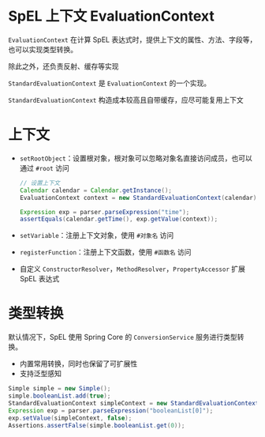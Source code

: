 # SpEL 上下文 EvaluationContext

`EvaluationContext` 在计算 SpEL 表达式时，提供上下文的属性、方法、字段等，也可以实现类型转换。

除此之外，还负责反射、缓存等实现

`StandardEvaluationContext` 是 `EvaluationContext` 的一个实现。

`StandardEvaluationContext` 构造成本较高且自带缓存，应尽可能复用上下文

# 上下文

* `setRootObject`：设置根对象，根对象可以忽略对象名直接访问成员，也可以通过 `#root` 访问

  ```java
  // 设置上下文
  Calendar calendar = Calendar.getInstance();
  EvaluationContext context = new StandardEvaluationContext(calendar);

  Expression exp = parser.parseExpression("time");
  assertEquals(calendar.getTime(), exp.getValue(context));
  ```
* `setVariable`：注册上下文对象，使用 `#对象名` 访问
* `registerFunction`：注册上下文函数，使用 `#函数名` 访问
* 自定义 `ConstructorResolver`，`MethodResolver`，`PropertyAccessor` 扩展 SpEL 表达式

# 类型转换

默认情况下，SpEL 使用 Spring Core 的 `ConversionService` 服务进行类型转换。

* 内置常用转换，同时也保留了可扩展性
* 支持泛型感知

```java
Simple simple = new Simple();
simple.booleanList.add(true);
StandardEvaluationContext simpleContext = new StandardEvaluationContext(simple);
Expression exp = parser.parseExpression("booleanList[0]");
exp.setValue(simpleContext, false);
Assertions.assertFalse(simple.booleanList.get(0));
```

‍
